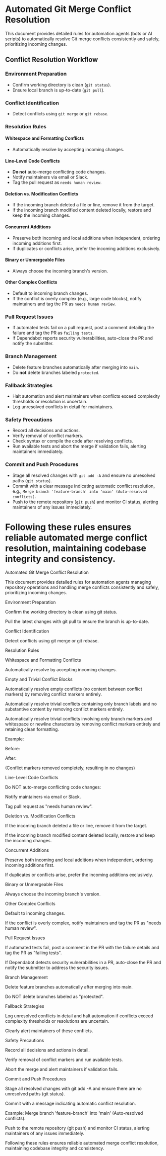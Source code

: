 
# Automated Git Merge Conflict Resolution

This document provides detailed rules for automation agents (bots or AI scripts) to automatically resolve Git merge conflicts consistently and safely, prioritizing incoming changes.

## Conflict Resolution Workflow

### Environment Preparation
- Confirm working directory is clean (`git status`).
- Ensure local branch is up-to-date (`git pull`).

### Conflict Identification
- Detect conflicts using `git merge` or `git rebase`.

### Resolution Rules
#### Whitespace and Formatting Conflicts
- Automatically resolve by accepting incoming changes.

#### Line-Level Code Conflicts
- **Do not** auto-merge conflicting code changes.
- Notify maintainers via email or Slack.
- Tag the pull request as `needs human review`.

#### Deletion vs. Modification Conflicts
- If the incoming branch deleted a file or line, remove it from the target.
- If the incoming branch modified content deleted locally, restore and keep the incoming changes.

#### Concurrent Additions
- Preserve both incoming and local additions when independent, ordering incoming additions first.
- If duplicates or conflicts arise, prefer the incoming additions exclusively.

#### Binary or Unmergeable Files
- Always choose the incoming branch's version.

#### Other Complex Conflicts
- Default to incoming branch changes.
- If the conflict is overly complex (e.g., large code blocks), notify maintainers and tag the PR as `needs human review`.

### Pull Request Issues
- If automated tests fail on a pull request, post a comment detailing the failure and tag the PR as `failing tests`.
- If Dependabot reports security vulnerabilities, auto-close the PR and notify the submitter.

### Branch Management
- Delete feature branches automatically after merging into `main`.
- Do **not** delete branches labeled `protected`.

### Fallback Strategies
- Halt automation and alert maintainers when conflicts exceed complexity thresholds or resolution is uncertain.
- Log unresolved conflicts in detail for maintainers.

### Safety Precautions
- Record all decisions and actions.
- Verify removal of conflict markers.
- Check syntax or compile the code after resolving conflicts.
- Run available tests and abort the merge if validation fails, alerting maintainers immediately.

### Commit and Push Procedures
- Stage all resolved changes with `git add -A` and ensure no unresolved paths (`git status`).
- Commit with a clear message indicating automatic conflict resolution, e.g.,
  `Merge branch 'feature-branch' into 'main' (Auto-resolved conflicts)`.
- Push to the remote repository (`git push`) and monitor CI status, alerting maintainers of any issues immediately.

Following these rules ensures reliable automated merge conflict resolution, maintaining codebase integrity and consistency.
=======
Automated Git Merge Conflict Resolution

This document provides detailed rules for automation agents managing repository operations and handling merge conflicts consistently and safely, prioritizing incoming changes.

Environment Preparation

Confirm the working directory is clean using git status.

Pull the latest changes with git pull to ensure the branch is up-to-date.

Conflict Identification

Detect conflicts using git merge or git rebase.

Resolution Rules

Whitespace and Formatting Conflicts

Automatically resolve by accepting incoming changes.

Empty and Trivial Conflict Blocks

Automatically resolve empty conflicts (no content between conflict markers) by removing conflict markers entirely.

Automatically resolve trivial conflicts containing only branch labels and no substantive content by removing conflict markers entirely.

Automatically resolve trivial conflicts involving only branch markers and whitespace or newline characters by removing conflict markers entirely and retaining clean formatting.

Example:

Before:


After:

(Conflict markers removed completely, resulting in no changes)

Line-Level Code Conflicts

Do NOT auto-merge conflicting code changes:

Notify maintainers via email or Slack.

Tag pull request as "needs human review".

Deletion vs. Modification Conflicts

If the incoming branch deleted a file or line, remove it from the target.

If the incoming branch modified content deleted locally, restore and keep the incoming changes.

Concurrent Additions

Preserve both incoming and local additions when independent, ordering incoming additions first.

If duplicates or conflicts arise, prefer the incoming additions exclusively.

Binary or Unmergeable Files

Always choose the incoming branch's version.

Other Complex Conflicts

Default to incoming changes.

If the conflict is overly complex, notify maintainers and tag the PR as "needs human review".

Pull Request Issues

If automated tests fail, post a comment in the PR with the failure details and tag the PR as "failing tests".

If Dependabot detects security vulnerabilities in a PR, auto-close the PR and notify the submitter to address the security issues.

Branch Management

Delete feature branches automatically after merging into main.

Do NOT delete branches labeled as "protected".

Fallback Strategies

Log unresolved conflicts in detail and halt automation if conflicts exceed complexity thresholds or resolutions are uncertain.

Clearly alert maintainers of these conflicts.

Safety Precautions

Record all decisions and actions in detail.

Verify removal of conflict markers and run available tests.

Abort the merge and alert maintainers if validation fails.

Commit and Push Procedures

Stage all resolved changes with git add -A and ensure there are no unresolved paths (git status).

Commit with a message indicating automatic conflict resolution.

Example: Merge branch 'feature-branch' into 'main' (Auto-resolved conflicts).

Push to the remote repository (git push) and monitor CI status, alerting maintainers of any issues immediately.

Following these rules ensures reliable automated merge conflict resolution, maintaining codebase integrity and consistency.

